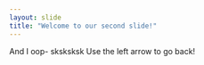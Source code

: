 ```yaml
---
layout: slide
title: "Welcome to our second slide!"
---
```

And I oop- sksksksk
Use the left arrow to go back!
